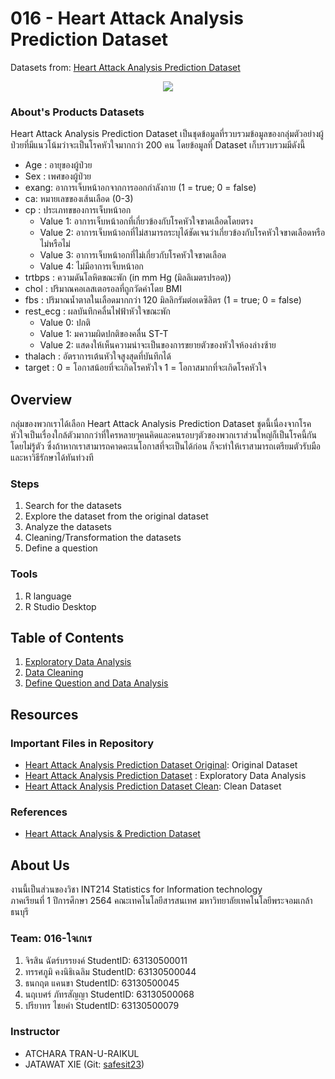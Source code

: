 # 016 - Heart Attack Analysis Prediction Dataset
Datasets from: [Heart Attack Analysis Prediction Dataset](https://www.kaggle.com/rashikrahmanpritom/heart-attack-analysis-prediction-dataset)

<p align="center">
  <img src="https://thumbs.gfycat.com/EssentialKeenEastrussiancoursinghounds-max-1mb.gif" />
</p>

### About's Products Datasets
Heart Attack Analysis Prediction Dataset เป็นชุดข้อมูลที่รวบรวมข้อมูลของกลุ่มตัวอย่างผู้ป่วยที่มีแนวโน้มว่าจะเป็นโรคหัวใจมากกว่า 200 คน โดยข้อมูลที่ Dataset เก็บรวบรวมมีดังนี้

- Age : อายุของผู้ป่วย
- Sex : เพศของผู้ป่วย
- exang: อาการเจ็บหน้าอกจากการออกกำลังกาย (1 = true; 0 = false)
- ca: หมายเลขของเส้นเลือด (0-3)
- cp : ประเภทขของการเจ็บหน้าอก
  - Value 1: อาการเจ็บหน้าอกที่เกี่ยวข้องกับโรคหัวใจขาดเลือดโดยตรง
  - Value 2: อาการเจ็บหน้าอกที่ไม่สามารถระบุได้ชัดเจนว่าเกี่ยวข้องกับโรคหัวใจขาดเลือดหรือไม่หรือไม่
  - Value 3: อาการเจ็บหน้าอกที่ไม่เกี่ยวกับโรคหัวใจขาดเลือด
  - Value 4: ไม่มีอาการเจ็บหน้าอก
- trtbps : ความดันโลหิตขณะพัก (in mm Hg (มิลลิเมตรปรอต))
- chol : ปริมาณคอเลสเตอรอลที่ถูกวัดค่าโดย BMI
- fbs : ปริมาณน้ำตาลในเลือดมากกว่า 120 มิลลิกรัมต่อเดซิลิตร (1 = true; 0 = false)
- rest_ecg : ผลบันทึกคลื่นไฟฟ้าหัวใจขณะพัก
  - Value 0: ปกติ
  - Value 1: มความผิดปกติของคลื่น ST-T 
  - Value 2: แสดงให้เห็นความน่าจะเป็นของการขยายตัวของหัวใจห้องล่างซ้าย
- thalach : อัตราการเต้นหัวใจสูงสุดที่บันทึกได้
- target : 0 = โอกาสน้อยที่จะเกิดโรคหัวใจ 1 = โอกาสมากที่จะเกิดโรคหัวใจ

## Overview
กลุ่มของพวกเราได้เลือก Heart Attack Analysis Prediction Dataset ชุดนี้เนื่องจากโรคหัวใจเป็นเรื่องใกล้ตัวมากกว่าที่ใครหลายๆคนคิดและคนรอบๆตัวของพวกเราส่วนใหญ่ก็เป็นโรคนี้กันโดยไม่รู้ตัว ซึ่งถ้าหากเราสามารถคาดคะเนโอกาสที่จะเป็นได้ก่อน ก็จะทำให้เราสามารถเตรียมตัวรับมือและหาวิธีรักษาได้ทันท่วงที 

### Steps
1. Search for the datasets
2. Explore the dataset from the original dataset
3. Analyze the datasets
4. Cleaning/Transformation the datasets
5. Define a question 

### Tools
1. R language
2. R Studio Desktop

## Table of Contents
1. [Exploratory Data Analysis](./team-assignment/midterm/Data%20Exploration)
2. [Data Cleaning](./team-assignment/midterm/Cleaning%20Data)
3. [Define Question and Data Analysis](./team-assignment/midterm)

## Resources

### Important Files in Repository
- [Heart Attack Analysis Prediction Dataset Original](./team-assignment/midterm/Data%20Exploration/heart-attack-analysis-prediction-dataset.csv): Original Dataset
- [Heart Attack Analysis Prediction Dataset](./team-assignment/midterm/Data%20Exploration/data%20exploration.R) : Exploratory Data Analysis
- [Heart Attack Analysis Prediction Dataset Clean](./team-assignment/midterm/Cleaning%20Data/heart-attack-analysis-prediction-dataset.csv): Clean Dataset
### References
- [Heart Attack Analysis & Prediction Dataset](https://www.kaggle.com/rashikrahmanpritom/heart-attack-analysis-prediction-dataset)

## About Us
งานนี้เป็นส่วนของวิชา INT214 Statistics for Information technology <br/> ภาคเรียนที่ 1 ปีการศึกษา 2564 คณะเทคโนโลยีสารสนเทศ มหาวิทยาลัยเทคโนโลยีพระจอมเกล้าธนบุรี
### Team: 016-ใจเกเร
1.  จิรสิน  ฉัตร์บรรยงค์  StudentID: 63130500011
2.  ทรรศภูมิ  คงนิธิเฉลิม StudentID: 63130500044
3.  ธนกฤต แคนขา StudentID: 63130500045
4.  นฤเบศร์ ภัทรสัญญา StudentID: 63130500068
5.  ปรียาทร ไชยคำ StudentID: 63130500079

### Instructor
- ATCHARA TRAN-U-RAIKUL
- JATAWAT XIE (Git: [safesit23](https://github.com/safesit23))



